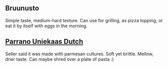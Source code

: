 Bruunusto
---------

Simple taste, medium-hard texture. Can use for grilling, as pizza topping, 
or eat it by itself with eggs in the morning.

[Parrano Uniekaas Dutch](http://en.wikipedia.org/wiki/Parrano_cheese)
---------------------------------------------------------------------

Seller said it was made with parmesan cultures. Soft yet brittle.
Mellow, drier taste. Can maybe shred over a plate of pasta :)
